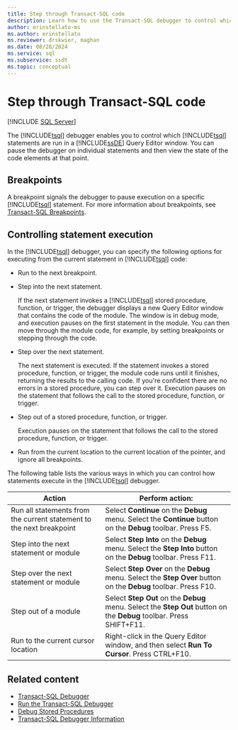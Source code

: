 ```yaml
---
title: Step through Transact-SQL code
description: Learn how to use the Transact-SQL debugger to control which Transact-SQL statements are run in a Database Engine Query Editor window.
author: erinstellato-ms
ms.author: erinstellato
ms.reviewer: drskwier, maghan
ms.date: 08/28/2024
ms.service: sql
ms.subservice: ssdt
ms.topic: conceptual
---
```


# Step through Transact-SQL code

 [!INCLUDE [SQL Server](../../includes/applies-to-version/sqlserver.md)]

The [!INCLUDE[tsql](../../includes/tsql-md.md)] debugger enables you to control which [!INCLUDE[tsql](../../includes/tsql-md.md)] statements are run in a [!INCLUDE[ssDE](../../includes/ssde-md.md)] Query Editor window. You can pause the debugger on individual statements and then view the state of the code elements at that point.  

## Breakpoints

A breakpoint signals the debugger to pause execution on a specific [!INCLUDE[tsql](../../includes/tsql-md.md)] statement. For more information about breakpoints, see [Transact-SQL Breakpoints](./transact-sql-breakpoints.md).  
  
## Controlling statement execution

In the [!INCLUDE[tsql](../../includes/tsql-md.md)] debugger, you can specify the following options for executing from the current statement in [!INCLUDE[tsql](../../includes/tsql-md.md)] code:

- Run to the next breakpoint.

- Step into the next statement.  

    If the next statement invokes a [!INCLUDE[tsql](../../includes/tsql-md.md)] stored procedure, function, or trigger, the debugger displays a new Query Editor window that contains the code of the module. The window is in debug mode, and execution pauses on the first statement in the module. You can then move through the module code, for example, by setting breakpoints or stepping through the code.

- Step over the next statement.

    The next statement is executed. If the statement invokes a stored procedure, function, or trigger, the module code runs until it finishes, returning the results to the calling code. If you're confident there are no errors in a stored procedure, you can step over it. Execution pauses on the statement that follows the call to the stored procedure, function, or trigger.

- Step out of a stored procedure, function, or trigger.  

    Execution pauses on the statement that follows the call to the stored procedure, function, or trigger.  

- Run from the current location to the current location of the pointer, and ignore all breakpoints.  

 The following table lists the various ways in which you can control how statements execute in the [!INCLUDE[tsql](../../includes/tsql-md.md)] debugger.  
  
|Action|Perform action:|  
|------------|---------------------|  
|Run all statements from the current statement to the next breakpoint|Select **Continue** on the **Debug** menu. Select the **Continue** button on the **Debug** toolbar. Press F5.|  
|Step into the next statement or module|Select **Step Into** on the **Debug** menu. Select the **Step Into** button on the **Debug** toolbar. Press F11.|  
|Step over the next statement or module|Select **Step Over** on the **Debug** menu. Select the **Step Over** button on the **Debug** toolbar. Press F10.|  
|Step out of a module|Select **Step Out** on the **Debug** menu. Select the **Step Out** button on the **Debug** toolbar. Press SHIFT+F11.|  
|Run to the current cursor location|Right-click in the Query Editor window, and then select **Run To Cursor**. Press CTRL+F10.|  
  
## Related content

- [Transact-SQL Debugger](./transact-sql-debugger.md)
- [Run the Transact-SQL Debugger](./run-transact-sql-debugger.md)
- [Debug Stored Procedures](debug-stored-procedures.md)
- [Transact-SQL Debugger Information](./transact-sql-debugger-information.md)
